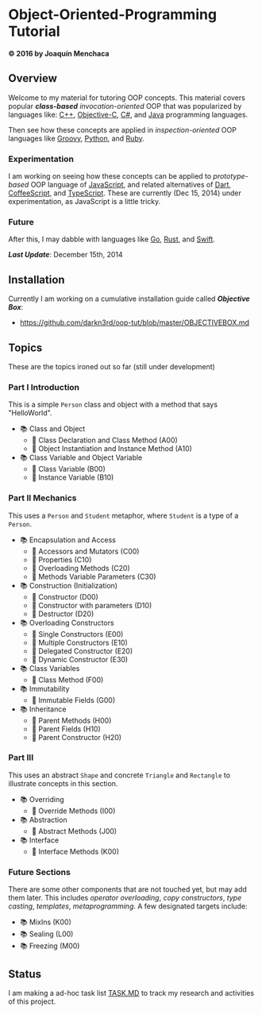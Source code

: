 # Object-Oriented-Programming Tutorial
**© 2016 by Joaquín Menchaca**

## Overview

Welcome to my material for tutoring OOP concepts.  This material covers popular ***class-based*** *invocation-oriented* OOP that was popularized by languages like: [C++](http://en.cppreference.com/), [Objective-C](https://developer.apple.com/library/mac/documentation/Cocoa/Conceptual/ProgrammingWithObjectiveC/Introduction/Introduction.html),  [C#](http://msdn.microsoft.com/en-us/vstudio/hh341490.aspx), and [Java](https://www.oracle.com/java/index.html) programming languages.  

Then see how these concepts are applied in *inspection-oriented* OOP languages like [Groovy](http://groovy.codehaus.org/), [Python](https://www.python.org/), and [Ruby](https://www.ruby-lang.org/en/).

### Experimentation

I am working on seeing how these concepts can be applied to *prototype-based* OOP language of [JavaScript](http://en.wikipedia.org/wiki/JavaScript), and related alternatives of [Dart](https://www.dartlang.org/tools/sdk/), [CoffeeScript](http://coffeescript.org/), and [TypeScript](http://www.typescriptlang.org/). These are currently (Dec 15, 2014) under experimentation, as JavaScript is a little tricky.

### Future

After this, I may dabble with languages like [Go](https://golang.org/),  [Rust](http://www.rust-lang.org/), and [Swift](https://developer.apple.com/library/mac/documentation/Swift/Conceptual/Swift_Programming_Language/index.html).

***Last Update***: December 15th, 2014

## Installation

Currently I am working on a cumulative installation guide called ***Objective Box***:

* https://github.com/darkn3rd/oop-tut/blob/master/OBJECTIVEBOX.md

## Topics

These are the topics ironed out so far (still under development)

### Part I  Introduction

This is a simple `Person` class and object with a method that says "HelloWorld".

* :books: Class and Object
  * :green_book: Class Declaration and Class Method (A00)
  * :green_book: Object Instantiation and Instance Method (A10)
* :books: Class Variable and Object Variable
  * :green_book: Class Variable (B00)
  * :green_book: Instance Variable (B10)  

### Part II Mechanics

This uses a `Person` and `Student` metaphor, where `Student` is a type of a `Person`.

* :books: Encapsulation and Access
  * :green_book: Accessors and Mutators (C00)
  * :green_book: Properties (C10)
  * :green_book: Overloading Methods (C20)
  * :green_book: Methods Variable Parameters (C30)
* :books: Construction (Initialization)
   * :green_book: Constructor (D00)
   * :green_book: Constructor with parameters (D10)
   * :green_book: Destructor (D20)
* :books: Overloading Constructors
  * :green_book: Single Constructors (E00)
   * :green_book: Multiple Constructors (E10)
   * :green_book: Delegated Constructor (E20)
   * :green_book: Dynamic Constructor (E30)
* :books: Class Variables
   * :green_book: Class Method (F00)
* :books: Immutability
   * :green_book: Immutable Fields (G00)
* :books: Inheritance
  * :green_book: Parent Methods (H00)
  * :green_book: Parent Fields (H10)
  * :green_book: Parent Constructor (H20)

### Part III

This uses an abstract `Shape` and concrete `Triangle` and `Rectangle` to illustrate concepts in this section.

* :books: Overriding
  * :green_book: Override Methods (I00)
* :books: Abstraction
  * :green_book: Abstract Methods (J00)
* :books: Interface
  * :green_book: Interface Methods (K00)


### Future Sections

There are some other components that are not touched yet, but may add them later.  This includes *operator overloading*, *copy constructors*, *type casting*, *templates*, *metaprogramming*.  A few designated targets include:

* :books: MixIns (K00)
* :books: Sealing (L00)
* :books: Freezing (M00)

## Status

I am making a ad-hoc task list [TASK.MD](TASKS.MD) to track my research and activities of this project.
